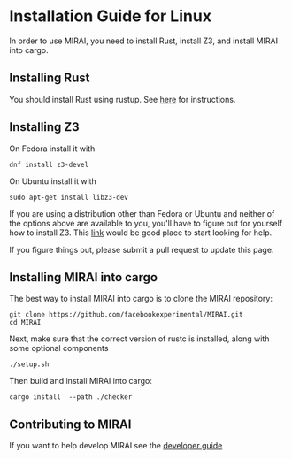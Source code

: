 # Installation Guide for Linux

In order to use MIRAI, you need to install Rust, install Z3, and install MIRAI into cargo.

## Installing Rust

You should install Rust using rustup. See [here](https://doc.rust-lang.org/book/ch01-01-installation.html) 
for instructions.

## Installing Z3

On Fedora install it with
```
dnf install z3-devel
```
On Ubuntu install it with
```
sudo apt-get install libz3-dev
```

If you are using a distribution other than Fedora or Ubuntu and neither of the options above are available to you,
you'll have to figure out for yourself how to install Z3. This [link](https://github.com/Z3Prover/z3) would be
good place to start looking for help.

If you figure things out, please submit a pull request to update this page.

## Installing MIRAI into cargo

The best way to install MIRAI into cargo is to clone the MIRAI repository:

```
git clone https://github.com/facebookexperimental/MIRAI.git
cd MIRAI
```

Next, make sure that the correct version of rustc is installed, along with some optional components
```
./setup.sh
```

Then build and install MIRAI into cargo:
```
cargo install  --path ./checker
```

## Contributing to MIRAI

If you want to help develop MIRAI see the [developer guide](https://github.com/facebookexperimental/MIRAI/blob/main/documentation/DeveloperGuide.md)
